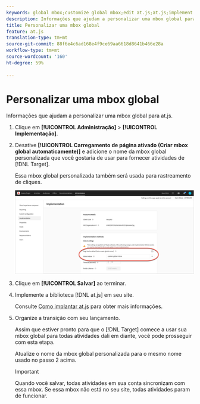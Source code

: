 ```yaml
---
keywords: global mbox;customize global mbox;edit at.js;at.js;implement at.js
description: Informações que ajudam a personalizar uma mbox global para at.js.
title: Personalizar uma mbox global
feature: at.js
translation-type: tm+mt
source-git-commit: 88f6e4c6ad168e4f9ce69aa6618d8641b466e28a
workflow-type: tm+mt
source-wordcount: '160'
ht-degree: 59%

---
```



# Personalizar uma mbox global

Informações que ajudam a personalizar uma mbox global para at.js.

1. Clique em **[!UICONTROL Administração]** > **[!UICONTROL Implementação]**.

1. Desative **[!UICONTROL Carregamento de página ativado (Criar mbox global automaticamente)]** e adicione o nome da mbox global personalizada que você gostaria de usar para fornecer atividades de [!DNL Target].

   Essa mbox global personalizada também será usada para rastreamento de cliques.

   ![custom-global-mbox](/help/c-implementing-target/c-implementing-target-for-client-side-web/t-mbox-download/c-understanding-global-mbox/assets/custom-global-mbox.png)

1. Clique em **[!UICONTROL Salvar]** ao terminar.

1. Implemente a biblioteca [!DNL at.js] em seu site.

   Consulte [Como implantar at.js](/help/c-implementing-target/c-implementing-target-for-client-side-web/how-to-deployatjs/how-to-deployatjs.md) para obter mais informações.

1. Organize a transição com seu lançamento.

   Assim que estiver pronto para que o [!DNL Target] comece a usar sua mbox global para todas atividades dali em diante, você pode prosseguir com esta etapa.

   Atualize o nome da mbox global personalizada para o mesmo nome usado no passo 2 acima.

   >[!IMPORTANT]
   >
   >Quando você salvar, todas atividades em sua conta sincronizam com essa mbox. Se essa mbox não está no seu site, todas atividades param de funcionar.

